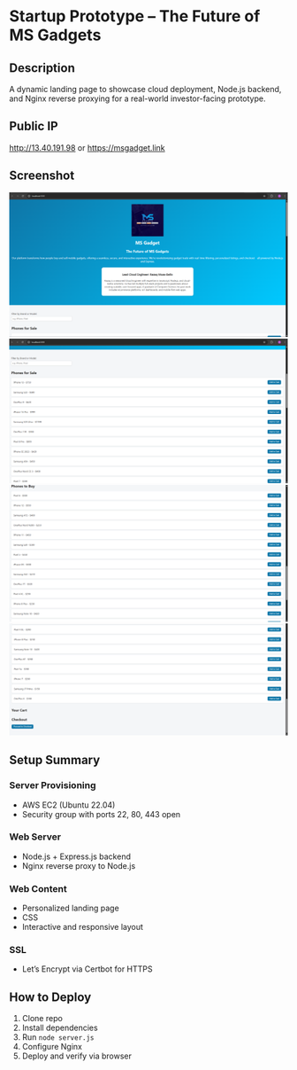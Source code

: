 # Startup Prototype – The Future of MS Gadgets

## Description

A dynamic landing page to showcase cloud deployment, Node.js backend, and Nginx reverse proxying for a real-world investor-facing prototype.

## Public IP

<http://13.40.191.98> or <https://msgadget.link>

## Screenshot

![myimage](altschoolexam.png)
![myimage](SellPage.png)
![myimage](BuyPage.png)
![myimage](Checkout.png)

## Setup Summary

### Server Provisioning

- AWS EC2 (Ubuntu 22.04)
- Security group with ports 22, 80, 443 open

### Web Server

- Node.js + Express.js backend
- Nginx reverse proxy to Node.js

### Web Content

- Personalized landing page
- CSS
- Interactive and responsive layout

### SSL

- Let’s Encrypt via Certbot for HTTPS

## How to Deploy

1. Clone repo
2. Install dependencies
3. Run `node server.js`
4. Configure Nginx
5. Deploy and verify via browser
